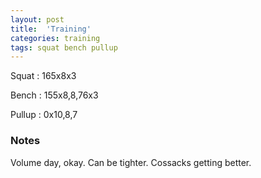 ```yaml
---
layout: post
title:  'Training'
categories: training
tags: squat bench pullup
---
```


Squat       :   165x8x3

Bench       :   155x8,8,76x3

Pullup      :   0x10,8,7

### Notes

Volume day, okay. Can be tighter. Cossacks getting better.
